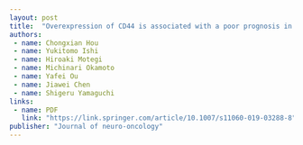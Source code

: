 ```yaml
---
layout: post
title:  "Overexpression of CD44 is associated with a poor prognosis in grade II/III gliomas"
authors:
 - name: Chongxian Hou
 - name: Yukitomo Ishi
 - name: Hiroaki Motegi
 - name: Michinari Okamoto
 - name: Yafei Ou
 - name: Jiawei Chen
 - name: Shigeru Yamaguchi
links:
 - name: PDF
   link: "https://link.springer.com/article/10.1007/s11060-019-03288-8"
publisher: "Journal of neuro-oncology"
---
```


